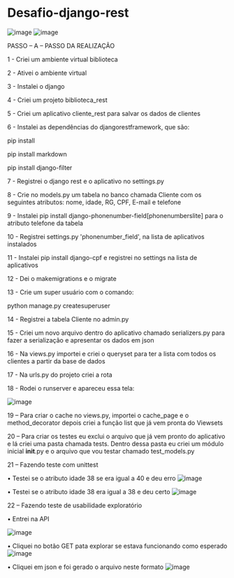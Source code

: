 # Desafio-django-rest

![image](https://user-images.githubusercontent.com/92062708/178159018-76bcc1be-64d2-49ed-883d-eb18c2a732f1.png)
![image](https://user-images.githubusercontent.com/92062708/178159033-10322c47-b13b-44cd-adf8-a2cfe28fcf02.png)


PASSO – A – PASSO DA REALIZAÇÃO

1 - Criei um ambiente virtual biblioteca

2 - Ativei o ambiente virtual

3 - Instalei o django

4 - Criei um projeto biblioteca_rest

5 - Criei um aplicativo cliente_rest para salvar os dados de clientes

6 - Instalei as dependências do djangorestframework, que são:

  pip install 
  
  pip install markdown
  
  pip install django-filter
  
7 - Registrei o django rest e o aplicativo no settings.py
  
8 - Crie no models.py um tabela no banco chamada Cliente com os seguintes atributos: nome, idade, RG, CPF, E-mail e telefone

9 - Instalei pip install django-phonenumber-field[phonenumberslite] para o atributo telefone da tabela

10 - Registrei settings.py 'phonenumber_field', na lista de aplicativos instalados

11 - Instalei pip install django-cpf e registrei no settings na lista de aplicativos

12 - Dei o makemigrations e o migrate

13 - Crie um super usuário com o comando:

  python manage.py createsuperuser
  
14 - Registrei a tabela Cliente no admin.py

15 - Criei um novo arquivo dentro do aplicativo chamado serializers.py para fazer a serialização e apresentar os dados em json

16 - Na views.py importei e criei o queryset para ter a lista com todos os clientes a partir da base de dados

17 - Na urls.py do projeto criei a rota

18 - Rodei o runserver e apareceu essa tela:

![image](https://user-images.githubusercontent.com/92062708/178159301-286145a9-a624-4a16-9d36-5af29e01f789.png)

19 – Para criar o cache no views.py, importei o cache_page e o method_decorator depois criei a função list que já vem pronta do Viewsets 

20 – Para criar os testes eu exclui o arquivo que já vem pronto do aplicativo e lá criei uma pasta chamada tests. Dentro dessa pasta eu criei um módulo inicial __init__.py e o arquivo que vou testar chamado test_models.py

21 – Fazendo teste com unittest

  •	Testei se o atributo idade 38 se era igual a 40 e deu erro
  ![image](https://user-images.githubusercontent.com/92062708/178159340-781420fe-9383-4352-beb8-cec5c763bb36.png)
  
  •	Testei se o atributo idade 38 era igual a 38 e deu certo
  ![image](https://user-images.githubusercontent.com/92062708/178159352-ff4a9bfe-a275-4d3f-998d-1b3070769c76.png)

22 – Fazendo teste de usabilidade exploratório

  •	Entrei na API
  
  ![image](https://user-images.githubusercontent.com/92062708/178159405-6d5cd06b-8674-43a8-a1c9-e41a54526277.png)
  
  •	Cliquei no botão GET pata explorar se estava funcionando como esperado
  ![image](https://user-images.githubusercontent.com/92062708/178159417-fb431564-bc3c-46ed-a3b6-4df1d11aa785.png)
  
  •	Cliquei em json e foi gerado o arquivo neste formato
  ![image](https://user-images.githubusercontent.com/92062708/178159432-c0d9d667-3112-496c-b0b7-fc53a49c0173.png)

  
